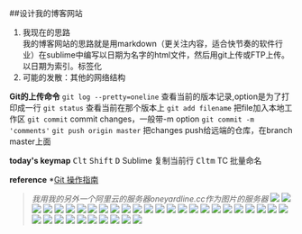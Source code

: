 ##设计我的博客网站
<ol>
	<li>我现在的思路</li>我的博客网站的思路就是用markdown（更关注内容，适合快节奏的软件行业）在sublime中编写以日期为名字的html文件，然后用git上传或FTP上传。以日期为索引。标签化
	<li>可能的发散：其他的网络结构</li>
</ol>

__Git的上传命令__
   `git log --pretty=oneline`
    查看当前的版本记录,option是为了打印成一行
   `git status`
    查看当前在那个版本上
   `git add filename`
    把file加入本地工作区
   `git commit`
    commit changes，一般带-m option `git commit -m 'comments'`
   `git push origin master`
    把changes push给远端的仓库，在branch master上面




__today's keymap__
   <kbd>Clt</kbd> <kbd>Shift</kbd> <kbd>D</kbd>  Sublime 复制当前行
   <kbd>Clt</kbd><kbd>m</kbd>  TC 批量命名

__reference__
*[Git 操作指南](http://www.cnblogs.com/tugenhua0707/p/4050072.html)
>*我用我的另外一个阿里云的服务器oneyardline.cc作为图片的服务器*
![](http://oneyardline.cc/imag/gitcommand/gitCommand1.jpg)
![](http://oneyardline.cc/imag/gitcommand/gitCommand10.png)
![](http://oneyardline.cc/imag/gitcommand/gitCommand11.png)
![](http://oneyardline.cc/imag/gitcommand/gitCommand12.png)
![](http://oneyardline.cc/imag/gitcommand/gitCommand13.png)
![](http://oneyardline.cc/imag/gitcommand/gitCommand14.png)
![](http://oneyardline.cc/imag/gitcommand/gitCommand15.png)
![](http://oneyardline.cc/imag/gitcommand/gitCommand16.png)
![](http://oneyardline.cc/imag/gitcommand/gitCommand17.png)
![](http://oneyardline.cc/imag/gitcommand/gitCommand18.png)
![](http://oneyardline.cc/imag/gitcommand/gitCommand19.png)
![](http://oneyardline.cc/imag/gitcommand/gitCommand20.png)
![](http://oneyardline.cc/imag/gitcommand/gitCommand21.png)
![](http://oneyardline.cc/imag/gitcommand/gitCommand22.png)
![](http://oneyardline.cc/imag/gitcommand/gitCommand23.png)
![](http://oneyardline.cc/imag/gitcommand/gitCommand24.png)
![](http://oneyardline.cc/imag/gitcommand/gitCommand25.png)
![](http://oneyardline.cc/imag/gitcommand/gitCommand26.png)
![](http://oneyardline.cc/imag/gitcommand/gitCommand27.png)
![](http://oneyardline.cc/imag/gitcommand/gitCommand28.png)
![](http://oneyardline.cc/imag/gitcommand/gitCommand29.png)
![](http://oneyardline.cc/imag/gitcommand/gitCommand3.png)
![](http://oneyardline.cc/imag/gitcommand/gitCommand30.png)
![](http://oneyardline.cc/imag/gitcommand/gitCommand31.png)
![](http://oneyardline.cc/imag/gitcommand/gitCommand32.png)
![](http://oneyardline.cc/imag/gitcommand/gitCommand33.png)
![](http://oneyardline.cc/imag/gitcommand/gitCommand34.png)
![](http://oneyardline.cc/imag/gitcommand/gitCommand35.png)
![](http://oneyardline.cc/imag/gitcommand/gitCommand36.png)
![](http://oneyardline.cc/imag/gitcommand/gitCommand37.png)
![](http://oneyardline.cc/imag/gitcommand/gitCommand38.png)
![](http://oneyardline.cc/imag/gitcommand/gitCommand39.png)
![](http://oneyardline.cc/imag/gitcommand/gitCommand4.png)
![](http://oneyardline.cc/imag/gitcommand/gitCommand40.png)
![](http://oneyardline.cc/imag/gitcommand/gitCommand41.png)


